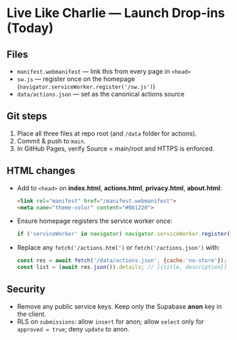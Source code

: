 # Live Like Charlie — Launch Drop-ins (Today)

## Files
- `manifest.webmanifest` — link this from every page in `<head>`
- `sw.js` — register once on the homepage (`navigator.serviceWorker.register('/sw.js')`)
- `data/actions.json` — set as the canonical actions source

## Git steps
1. Place all three files at repo root (and `/data` folder for actions).
2. Commit & push to `main`.
3. In GitHub Pages, verify Source = main/root and HTTPS is enforced.

## HTML changes
- Add to `<head>` on **index.html**, **actions.html**, **privacy.html**, **about.html**:
  ```html
  <link rel="manifest" href="/manifest.webmanifest">
  <meta name="theme-color" content="#0b1220">
  ```

- Ensure homepage registers the service worker once:
  ```js
  if ('serviceWorker' in navigator) navigator.serviceWorker.register('/sw.js');
  ```

- Replace any `fetch('/actions.html')` or `fetch('/actions.json')` with:
  ```js
  const res = await fetch('/data/actions.json', {cache:'no-store'});
  const list = (await res.json()).details; // [{title, description}]
  ```

## Security
- Remove any public service keys. Keep only the Supabase **anon** key in the client.
- RLS on `submissions`: allow `insert` for anon; allow `select` only for `approved = true`; deny `update` to anon.

